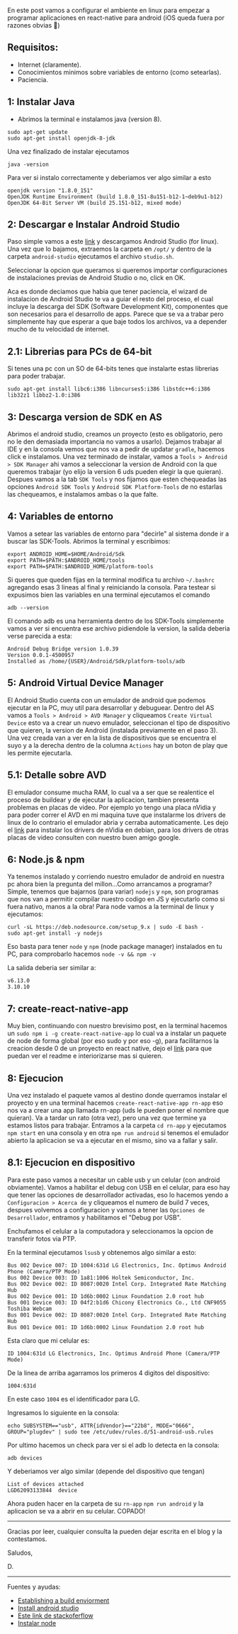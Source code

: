 <!--
.. title: Empezando con Android y React-Native
.. slug: empezando-con-android-y-react-native
.. date: 2018-02-27 18:43:18 UTC-03:00
.. author: D
.. tags:
.. category:
.. link:
.. description:
.. type: text
-->


En este post vamos a configurar el ambiente en linux para empezar a programar aplicaciones
en react-native para android (iOS queda fuera por razones obvias :grimacing:)

## Requisitos:

- Internet (claramente).
- Conocimientos minimos sobre variables de entorno (como setearlas).
- Paciencia.

## 1: Instalar Java


- Abrimos la terminal e instalamos java (version 8).

```
sudo apt-get update
sudo apt-get install openjdk-8-jdk
```

Una vez finalizado de instalar ejecutamos

`java -version`

Para ver si instalo correctamente y deberiamos ver algo similar a esto

```
openjdk version "1.8.0_151"
OpenJDK Runtime Environment (build 1.8.0_151-8u151-b12-1~deb9u1-b12)
OpenJDK 64-Bit Server VM (build 25.151-b12, mixed mode)
```

## 2: Descargar e Instalar Android Studio


Paso simple vamos a este [link](https://developer.android.com/studio/index.html?hl=es-419) y descargamos
Android Studio (for linux).
Una vez que lo bajamos, extraemos la carpeta en `/opt/` y dentro de la carpeta `android-studio` ejecutamos el archivo `studio.sh`.

Seleccionar la opcion que queramos si queremos importar configuraciones de instalaciones previas de Android Studio o no, click en OK.

Aca es donde deciamos que habia que tener paciencia, el wizard de instalacion de Android Studio te va a guiar el resto del proceso, el cual incluye la descarga del SDK (Software Development Kit), componentes que son necesarios para el desarrollo de apps. Parece que se va a trabar pero simplemente hay que esperar a que baje todos los archivos, va a depender mucho de tu velocidad de internet.

## 2.1: Librerias para PCs de 64-bit


Si tenes una pc con un SO de 64-bits tenes que instalarte estas librerias para poder trabajar.

```
sudo apt-get install libc6:i386 libncurses5:i386 libstdc++6:i386 lib32z1 libbz2-1.0:i386
```



## 3: Descarga version de SDK en AS


Abrimos el android studio, creamos un proyecto (esto es obligatorio, pero no le den demasiada importancia no vamos a usarlo). Dejamos trabajar al IDE y en la consola vemos que nos va a pedir de updatar `gradle`, hacemos click e instalamos. Una vez terminado de instalar, vamos a `Tools > Android > SDK Manager` ahi vamos a seleccionar la version de Android con la que queremos trabajar (yo elijo la version 6 uds pueden elegir la que quieran). Despues vamos a la tab `SDK Tools` y nos fijamos que esten chequeadas las opciones `Android SDK Tools` y `Android SDK Platform-Tools` de no estarlas las chequeamos, e instalamos ambas o la que falte.

## 4: Variables de entorno


Vamos a setear las variables de entorno para "decirle" al sistema donde ir a buscar las SDK-Tools.
Abrimos la terminal y escribimos:

```
export ANDROID_HOME=$HOME/Android/Sdk
export PATH=$PATH:$ANDROID_HOME/tools
export PATH=$PATH:$ANDROID_HOME/platform-tools
```

Si queres que queden fijas en la terminal modifica tu archivo `~/.bashrc` agregando esas 3 lineas al final y reiniciando la consola.
Para testear si expusimos bien las variables en una terminal ejecutamos el comando

`adb --version`

El comando adb es una herramienta dentro de los SDK-Tools simplemente vamos a ver si encuentra ese archivo pidiendole la version, la salida deberia verse parecida a esta:

```
Android Debug Bridge version 1.0.39
Version 0.0.1-4500957
Installed as /home/{USER}/Android/Sdk/platform-tools/adb
```

## 5: Android Virtual Device Manager


El Android Studio cuenta con un emulador de android que podemos ejecutar en la PC, muy util para desarrollar y debuguear. Dentro del AS vamos a `Tools > Android > AVD Manager` y cliqueamos `Create Virtual Device` esto va a crear un nuevo emulador, seleccionan el tipo de dispositivo que quieren, la version de Android (instalada previamente en el paso 3). Una vez creada van a ver en la lista de dispositivos que se encuentra el suyo y a la derecha dentro de la columna `Actions` hay un boton de play que les permite ejecutarla.

## 5.1: Detalle sobre AVD


El emulador consume mucha RAM, lo cual va a ser que se realentice el proceso de buildear y de ejecutar la aplicacion, tambien presenta problemas en placas de video. Por ejemplo yo tengo una placa nVidia y para poder correr el AVD en mi maquina tuve que instalarme los drivers de linux de lo contrario el emulador abria y cerraba automaticamente. Les dejo el [link](https://wiki.debian.org/es/NvidiaGraphicsDrivers) para instalar los drivers de nVidia en debian, para los drivers de otras placas de video consulten con nuestro buen amigo google.

## 6: Node.js & npm


Ya tenemos instalado y corriendo nuestro emulador de android en nuestra pc ahora bien la pregunta del millon...Como arrancamos a programar?
Simple, tenemos que bajarnos (para variar) `nodejs` y `npm`, son programas que nos van a permitir compilar nuestro codigo en JS y ejecutarlo como si fuera nativo, manos a la obra!
Para node vamos a la terminal de linux y ejecutamos:

```
curl -sL https://deb.nodesource.com/setup_9.x | sudo -E bash -
sudo apt-get install -y nodejs
```

Eso basta para tener `node` y `npm` (node package manager) instalados en tu PC, para comprobarlo hacemos
`node -v && npm -v`

La salida deberia ser similar a:
```
v6.13.0
3.10.10
```

## 7: create-react-native-app


Muy bien, continuando con nuestro brevisimo post, en la terminal hacemos un `sudo npm i -g create-react-native-app` lo cual va a instalar un paquete de node de forma global (por eso sudo y por eso -g), para facilitarnos la creacion desde 0 de un proyecto en react native, dejo el [link](https://github.com/react-community/create-react-native-app) para que puedan ver el readme e interiorizarse mas si quieren.

## 8: Ejecucion


Una vez instalado el paquete vamos al destino donde querramos instalar el proyecto y en una terminal hacemos `create-react-native-app rn-app` eso nos va a crear una app llamada rn-app (uds le pueden poner el nombre que quieran). Va a tardar un rato (otra vez), pero una vez que termine ya estamos listos para trabajar. Entramos a la carpeta `cd rn-app` y ejecutamos `npm start` en una consola y en otra `npm run android` si tenemos el emulador abierto la aplicacion se va a ejecutar en el mismo, sino va a fallar y salir.

## 8.1: Ejecucion en dispositivo


Para este paso vamos a necesitar un cable usb y un celular (con android obviamente).
Vamos a habilitar el debug con USB en el celular, para eso hay que tener las opciones de desarrollador activadas, eso lo hacemos yendo a `Configuracion > Acerca de` y cliqueamos el numero de build 7 veces, despues volvemos a configuracion y vamos a tener las `Opciones de Desarrollador`, entramos y habilitamos el "Debug por USB".

Enchufamos el celular a la computadora y seleccionamos la opcion de transferir fotos via PTP.

En la terminal ejecutamos `lsusb` y obtenemos algo similar a esto:
```
Bus 002 Device 007: ID 1004:631d LG Electronics, Inc. Optimus Android Phone (Camera/PTP Mode)
Bus 002 Device 003: ID 1a81:1006 Holtek Semiconductor, Inc.
Bus 002 Device 002: ID 8087:0020 Intel Corp. Integrated Rate Matching Hub
Bus 002 Device 001: ID 1d6b:0002 Linux Foundation 2.0 root hub
Bus 001 Device 003: ID 04f2:b1d6 Chicony Electronics Co., Ltd CNF9055 Toshiba Webcam
Bus 001 Device 002: ID 8087:0020 Intel Corp. Integrated Rate Matching Hub
Bus 001 Device 001: ID 1d6b:0002 Linux Foundation 2.0 root hub

```

Esta claro que mi celular es:

`ID 1004:631d LG Electronics, Inc. Optimus Android Phone (Camera/PTP Mode)`

De la linea de arriba agarramos los primeros 4 digitos del dispositivo:

`1004:631d`

En este caso `1004` es el identificador para LG.

Ingresamos lo siguiente en la consola:
```
echo SUBSYSTEM=="usb", ATTR{idVendor}=="22b8", MODE="0666", GROUP="plugdev" | sudo tee /etc/udev/rules.d/51-android-usb.rules
```

Por ultimo hacemos un check para ver si el adb lo detecta en la consola:

`adb devices`

Y deberiamos ver algo similar (depende del dispositivo que tengan)

```
List of devices attached
LGD62093133844	device
```
Ahora puden hacer en la carpeta de su `rn-app` `npm run android` y la aplicacion se va a abrir en su celular. COPADO!

<hr />

Gracias por leer, cualquier consulta la pueden dejar escrita en el blog y la contestamos.

Saludos,

D.

<hr />
Fuentes y ayudas:

- [Establishing a build enviorment](https://source.android.com/setup/initializing)
- [Install android studio](https://developer.android.com/studio/install.html)
- [Este link de stackoferflow](https://stackoverflow.com/questions/26256279/how-to-set-android-home-path-in-ubuntu-please-provide-the-steps)
- [Instalar node](https://nodejs.org/es/download/package-manager/#distribuciones-de-linux-basadas-en-debian-y-ubuntu)
